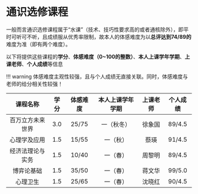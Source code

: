 # 通识选修课程

一般而言通识选修课程属于“水课”（技术、技巧性要求高的或者通核除外），即平时可听可不听，且成绩服从优秀率限制，故本人的体感难度为以**总评达到74/89的**难度为准（即有两个难度）。

以下将提供这些课程的**学分**、**体感难度（0~100的整数）**、**本人上课学年学期**、**上课老师**、**个人成绩**等信息

!!! warning
    体感难度主观性较强，且与个人成绩无直接关联。同时，体感难度与老师的给分相关性较强！

| 课程名称 | 学分 | 体感难度 | 本人上课学年学期 | 上课老师 | 个人成绩 | 
| :-: | :-: | :-: | :-: | :-: | :-: | 
| 百万立方未来世界 | 3.0 | 25/75 | 一（秋冬） | 徐象国 | 89/4.5 | 
| 心理学及应用 | 1.5 | 15/55 | 一（秋） | 蔡瑛 | 91/4.5 | 
| 经济法理论与实务 | 1.5 | 10/40 | 一（春） | 周黎明 | 89/4.5 | 
| 博弈论基础 | 1.5 | 35/50 | 一（春） | 蒋文华 | 99/5.0 | 
| 心理卫生 | 1.5 | 25/65 | 一（春） | 沈晓红 | 90/4.5 | 